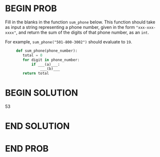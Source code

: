 # BEGIN PROB

Fill in the blanks in the function `sum_phone` below. This function
should take as input a string representing a phone number, given in the
form `"xxx-xxx-xxxx"`, and return the sum of the digits of that phone
number, as an `int`.

For example, `sum_phone("501-800-3002")` should evaluate to `19`.


```py
     def sum_phone(phone_number):
        total = 0
        for digit in phone_number:
            if ___(a)___:
                ___(b)___ 
        return total
```

# BEGIN SOLUTION

<average>53</average>

# END SOLUTION

# END PROB